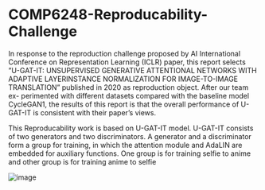 # COMP6248-Reproducability-Challenge
In response to the reproduction challenge proposed by AI International Conference on Representation Learning (ICLR) paper, this report selects ”U-GAT-IT: UNSUPERVISED GENERATIVE ATTENTIONAL NETWORKS WITH ADAPTIVE LAYERINSTANCE NORMALIZATION FOR IMAGE-TO-IMAGE TRANSLATION” published in 2020 as reproduction object. After our team ex-
perimented with different datasets compared with the baseline model CycleGAN1, the results of this report is that the overall performance of U-GAT-IT is consistent
with their paper’s views.

This Reproducability work is based on U-GAT-IT model. U-GAT-IT consists of two generators and two discriminators. A generator and a discriminator form a group for training, in which the attention module and AdaLIN are embedded for auxiliary functions. One group is for training selfie to anime and other group is for training
anime to selfie


![image](https://user-images.githubusercontent.com/53045568/167682592-894c1b1a-9980-46be-858f-d23951748026.png)
